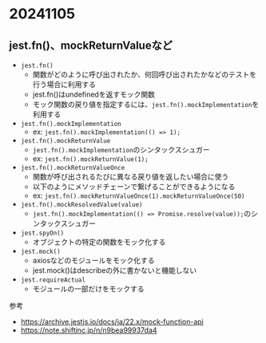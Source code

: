 # 20241105

## jest.fn()、mockReturnValueなど
- `jest.fn()`
  - 関数がどのように呼び出されたか、何回呼び出されたかなどのテストを行う場合に利用する
  - jest.fn()はundefinedを返すモック関数
  - モック関数の戻り値を指定するには、`jest.fn().mockImplementation`を利用する
- `jest.fn().mockImplementation`
  - ex: `jest.fn().mockImplementation(() => 1);`
- `jest.fn().mockReturnValue`
  - `jest.fn().mockImplementation`のシンタックスシュガー
  - ex: `jest.fn().mockReturnValue(1);`
- `jest.fn().mockReturnValueOnce`
  - 関数が呼び出されるたびに異なる戻り値を返したい場合に使う
  - 以下のようにメソッドチェーンで繋げることができるようになる
  - ex: `jest.fn().mockReturnValueOnce(1).mockReturnValueOnce(50)`
- `jest.fn().mockResolvedValue(value)`
  - `jest.fn().mockImplementation(() => Promise.resolve(value));`のシンタックスシュガー
- `jest.spyOn()`
  - オブジェクトの特定の関数をモック化する
- `jest.mock()`
  - axiosなどのモジュールをモック化する
  - jest.mock()はdescribeの外に書かないと機能しない
- `jest.requireActual`
  - モジュールの一部だけをモックする


参考
- https://archive.jestjs.io/docs/ja/22.x/mock-function-api
- https://note.shiftinc.jp/n/n9bea99937da4
